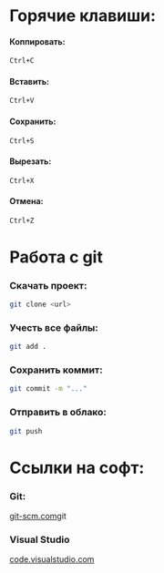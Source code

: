 # Горячие клавиши:
#### Коппировать: 
```bash
Ctrl+C
```
#### Вставить: 
```bash
Ctrl+V
```
#### Сохранить: 
```bash
Ctrl+S
```
#### Вырезать: 
```bash
Ctrl+X
```
#### Отмена: 
```bash
Ctrl+Z
```
# Работа с git
### Скачать проект:
```bash
git clone <url>
```
### Учесть все файлы:
```bash
git add .  
```
### Сохранить коммит:
```bash
git commit -m "..." 
```
### Отправить в облако:  
```bash
git push
```
# Ссылки на софт:
### Git: 
[git-scm.com](https://git-scm.com/)git 
### Visual Studio
[code.visualstudio.com](https://code.visualstudio.com/)


